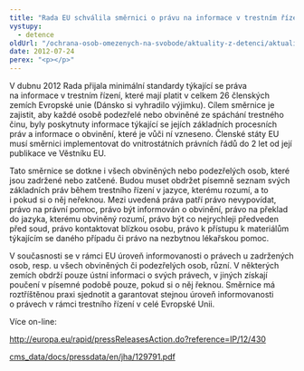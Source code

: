 ```yaml
---
title: "Rada EU schválila směrnici o právu na informace v trestním řízení"
vystupy:
  - detence
oldUrl: "/ochrana-osob-omezenych-na-svobode/aktuality-z-detenci/aktuality-z-detenci-2012/rada-eu-schvalila-smernici-o-pravu-na-informace-v-trestnim-rizeni/"
date: 2012-07-24
perex: "<p></p>"
---
```


<!-- imported from the old website -->

<p>V dubnu 2012 Rada přijala minimální standardy týkající se práva na informace v trestním řízení, které mají platit v celkem 26 členských zemích Evropské unie (Dánsko si vyhradilo výjimku). Cílem směrnice je zajistit, aby každé osobě podezřelé nebo obviněné ze spáchání trestného činu, byly poskytnuty informace týkající se jejích základních procesních práv a informace o obvinění, které je vůči ní vzneseno. Členské státy EU musí směrnici implementovat do vnitrostátních právních řádů do 2 let od její publikace ve Věstníku EU. </p><p>Tato směrnice se dotkne i všech obviněných nebo podezřelých osob, které jsou zadržené nebo zatčené. Budou muset obdržet písemně seznam svých základních práv během trestního řízení v jazyce, kterému rozumí, a to i pokud si o něj neřeknou. Mezi uvedená práva patří právo nevypovídat, právo na právní pomoc, právo být informován o obvinění, právo na překlad do jazyka, kterému obviněný rozumí, právo být co nejrychleji předveden před soud, právo kontaktovat blízkou osobu, právo k přístupu k materiálům týkajícím se daného případu či právo na nezbytnou lékařskou pomoc.</p><p>V současnosti se v rámci EU úroveň informovanosti o právech u zadržených osob, resp. u všech obviněných či podezřelých osob, různí. V některých zemích obdrží pouze ústní informaci o svých právech, v jiných získají poučení v písemné podobě pouze, pokud si o něj řeknou. Směrnice má roztříštěnou praxi sjednotit a garantovat stejnou úroveň informovanosti o právech v rámci trestního řízení v celé Evropské Unii.</p><p>Více on-line:</p><p><a title="Otevření do nového okna" href="http://europa.eu/rapid/pressReleasesAction.do?reference=IP/12/430" target="_blank">http://europa.eu/rapid/pressReleasesAction.do?reference=IP/12/430</a> </p><p><a title="Otevření do nového okna" href="http://www.consilium.europa.eu/uedocs/cms_data/docs/pressdata/en/jha/129791.pdf" target="_blank">cms_data/docs/pressdata/en/jha/129791.pdf</a> </p>
